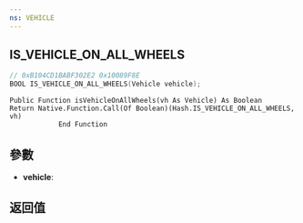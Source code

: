 ```yaml
---
ns: VEHICLE
---
```

## IS_VEHICLE_ON_ALL_WHEELS

```c
// 0xB104CD1BABF302E2 0x10089F8E
BOOL IS_VEHICLE_ON_ALL_WHEELS(Vehicle vehicle);
```

```
Public Function isVehicleOnAllWheels(vh As Vehicle) As Boolean  
Return Native.Function.Call(Of Boolean)(Hash.IS_VEHICLE_ON_ALL_WHEELS, vh)  
		    End Function  
```

## 參數
* **vehicle**: 

## 返回值
